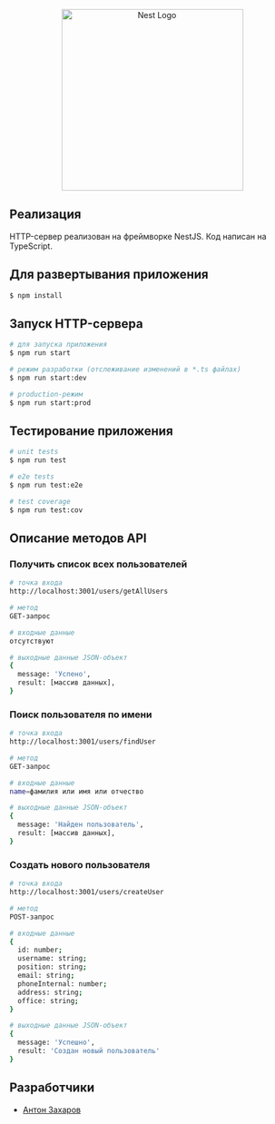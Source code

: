 <p align="center">
  <a href="http://nestjs.com/" target="blank"><img src="https://nestjs.com/img/logo_text.svg" width="320" alt="Nest Logo" /></a>
</p>

## Реализация

HTTP-сервер реализован на фреймворке NestJS. Код написан на TypeScript.

## Для развертывания приложения

```bash
$ npm install
```

## Запуск HTTP-сервера

```bash
# для запуска приложения
$ npm run start

# режим разработки (отслеживание изменений в *.ts файлах)
$ npm run start:dev

# production-режим
$ npm run start:prod
```

## Тестирование приложения

```bash
# unit tests
$ npm run test

# e2e tests
$ npm run test:e2e

# test coverage
$ npm run test:cov
```

## Описание методов API

### Получить список всех пользователей
```bash
# точка входа
http://localhost:3001/users/getAllUsers

# метод
GET-запрос

# входные данные
отсутствуют

# выходные данные JSON-объект
{
  message: 'Успено',
  result: [массив данных],
}
```

### Поиск пользователя по имени
```bash
# точка входа
http://localhost:3001/users/findUser

# метод
GET-запрос

# входные данные
name=фамилия или имя или отчество

# выходные данные JSON-объект
{
  message: 'Найден пользователь',
  result: [массив данных],
}
```

### Создать нового пользователя
```bash
# точка входа
http://localhost:3001/users/createUser

# метод
POST-запрос

# входные данные
{
  id: number;
  username: string;
  position: string;
  email: string;
  phoneInternal: number;
  address: string;
  office: string;
}

# выходные данные JSON-объект
{
  message: 'Успешно',
  result: 'Создан новый пользователь'
}
```

## Разработчики
- [Антон Захаров](http://znode.ru)
